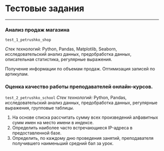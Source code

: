 # Тестовые задания
----

### Анализ продаж магазина
`test_1_petrushko_shop`

*Cтек технологий:* Python, Pandas, Matplotlib, Seaborn, исследовательский анализ данных, предобработка данных, описательная статистика, регулярные выражения.

Получение информации по объемам продаж. Оптимизация записей по артикулам.

### Оценка качество работы преподавателей онлайн-курсов.
`test_2_petrushko_school`
*Cтек технологий:* Python, Pandas, исследовательский анализ данных, предобработка данных, регулярные выражения, групповые таблицы.

1. На основе списка рассчитать сумму всех произведений алфавитных сумм имен на место имени в индексе.
2. Определить наиболее часто встречающиеся IP-адреса в предоставленной базе.
3. Определить, по каждому дню проведения занятий, преподавателя получившего наименьший средний бал за урок.
